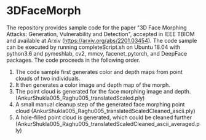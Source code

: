 # 3DFaceMorph
The repository provides sample code for the paper "3D Face Morphing Attacks: Generation, Vulnerability and Detection", accepted in IEEE TBIOM and available at Arxiv (https://arxiv.org/abs/2201.03454).
The code sample can be executed by running completeScript.sh on Ubuntu 18.04 with python3.6 and pymeshlab, cv2, mmcv, facenet_pytorch, and DeepFace packages.
The code proceeds in the following order.
1) The code sample first generates color and depth maps from point clouds of two individuals.
2) It then generates a color image and depth map of the morph.
3) The point cloud is generated for the face morphing image and depth.(AnkurShukla005_Raghu005_translatedScaled.ply)
4) A small manual cleanup step of the generated face morphing point cloud (AnkurShukla005_Raghu005_translatedScaledCleaned_ascii.ply)
5) A hole-filled point cloud is generated, which could be cleaned further (AnkurShukla005_Raghu005_translatedScaledCleaned_ascii_averaged.ply)
